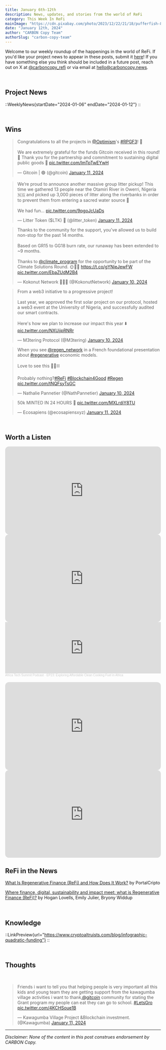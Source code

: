 ```yaml
---
title: January 6th-12th
description: News, updates, and stories from the world of ReFi
category: This Week In ReFi
mainImage: "https://cdn.pixabay.com/photo/2023/12/22/21/18/pufferfish-8464398_1280.jpg"
date: "January 12th, 2024"
author: "CARBON Copy Team"
authorSlug: "carbon-copy-team"
---
```


Welcome to our weekly roundup of the happenings in the world of ReFi. If you'd like your project news to appear in these posts, submit it [here](https://baserow.io/form/Bvg1VhbZvYjYDyylflMoYvqPA7Gogg1GDeTjzO8ku-o)! If you have something else you think should be included in a future post, reach out on X at [@carboncopy_refi](https://x.com/carboncopy_refi) or via email at hello@carboncopy.news.

<br>

## Project News

::WeeklyNews{startDate="2024-01-06" endDate="2024-01-12"}
::

<br>

## Wins

<blockquote class="twitter-tweet"><p lang="en" dir="ltr">Congratulations to all the projects in <a href="https://twitter.com/Optimism?ref_src=twsrc%5Etfw">@Optimism</a>&#39;s <a href="https://twitter.com/hashtag/RPGF3?src=hash&amp;ref_src=twsrc%5Etfw">#RPGF3</a>! 🔴<br><br>We are extremely grateful for the funds Gitcoin received in this round! 💚 Thank you for the partnership and commitment to sustaining digital public goods 🫡 <a href="https://t.co/lmTpTwEYwH">pic.twitter.com/lmTpTwEYwH</a></p>&mdash; Gitcoin | 🟢 (@gitcoin) <a href="https://twitter.com/gitcoin/status/1745532261318168910?ref_src=twsrc%5Etfw">January 11, 2024</a></blockquote>

<blockquote class="twitter-tweet"><p lang="en" dir="ltr">We’re proud to announce another massive group litter pickup! This time we gathered 13 people near the Otamiri River in Owerri, Nigeria 🇳🇬 and picked up 3,000 pieces of litter along the riverbanks in order to prevent them from entering a sacred water source 🚮<br><br>We had fun… <a href="https://t.co/9pgoJcUaDs">pic.twitter.com/9pgoJcUaDs</a></p>&mdash; Litter Token ($LTK) 🌱 (@litter_token) <a href="https://twitter.com/litter_token/status/1745451504860029144?ref_src=twsrc%5Etfw">January 11, 2024</a></blockquote>

<blockquote class="twitter-tweet"><p lang="en" dir="ltr">Thanks to the community for the support, you&#39;ve allowed us to build non-stop for the past 14 months.<br><br>Based on GR15 to GG18 burn rate, our runaway has been extended to ~9 months.<br><br>Thanks to <a href="https://twitter.com/climate_program?ref_src=twsrc%5Etfw">@climate_program</a> for the opportunity to be part of the Climate Solutions Round. 🌞🌱💚 <a href="https://t.co/gYNieJewFW">https://t.co/gYNieJewFW</a> <a href="https://t.co/EbaZUdM2B4">pic.twitter.com/EbaZUdM2B4</a></p>&mdash; Kokonut Network 💚🥥🌴 (@KokonutNetwork) <a href="https://twitter.com/KokonutNetwork/status/1744929610431701480?ref_src=twsrc%5Etfw">January 10, 2024</a></blockquote>

<blockquote class="twitter-tweet"><p lang="en" dir="ltr">From a web3 initiative to a progressive project!<br><br>Last year, we approved the first solar project on our protocol, hosted a web3 event at the University of Nigeria, and successfully audited our smart contracts.<br><br>Here&#39;s how we plan to increase our impact this year ⬇️ <a href="https://t.co/NXUijpRNRr">pic.twitter.com/NXUijpRNRr</a></p>&mdash; M3tering Protocol (@M3tering) <a href="https://twitter.com/M3tering/status/1745008479222268210?ref_src=twsrc%5Etfw">January 10, 2024</a></blockquote>

<blockquote class="twitter-tweet"><p lang="en" dir="ltr">When you see <a href="https://twitter.com/regen_network?ref_src=twsrc%5Etfw">@regen_network</a> in a French foundational presentation about <a href="https://twitter.com/hashtag/regenerative?src=hash&amp;ref_src=twsrc%5Etfw">#regenerative</a> economic models.<br><br>Love to see this 💚🌱⛓️<br><br>Probably nothing?<a href="https://twitter.com/hashtag/ReFi?src=hash&amp;ref_src=twsrc%5Etfw">#ReFi</a> <a href="https://twitter.com/hashtag/Blockchain4Good?src=hash&amp;ref_src=twsrc%5Etfw">#Blockchain4Good</a> <a href="https://twitter.com/hashtag/Regen?src=hash&amp;ref_src=twsrc%5Etfw">#Regen</a> <a href="https://t.co/tNQFsyTsGC">pic.twitter.com/tNQFsyTsGC</a></p>&mdash; Nathalie Pannetier (@NathPannetier) <a href="https://twitter.com/NathPannetier/status/1745137588925505849?ref_src=twsrc%5Etfw">January 10, 2024</a></blockquote>

<blockquote class="twitter-tweet"><p lang="en" dir="ltr">50k MINTED IN 24 HOURS 🎉 <a href="https://t.co/MXLrdiY8TU">pic.twitter.com/MXLrdiY8TU</a></p>&mdash; Ecosapiens (@ecosapiensxyz) <a href="https://twitter.com/ecosapiensxyz/status/1745595298813034566?ref_src=twsrc%5Etfw">January 11, 2024</a></blockquote>

<br>

## Worth a Listen

<iframe width="100%" style="border-radius:12px; aspect-ratio: 16/9" src="https://www.youtube.com/embed/qxvFT0t_qPw?si=SFRxTusYDsUZOZeV" title="YouTube video player" frameborder="0" allow="accelerometer; autoplay; clipboard-write; encrypted-media; gyroscope; picture-in-picture; web-share" allowfullscreen></iframe>

<br>

<iframe width="100%" style="border-radius:12px; aspect-ratio: 16/9" src="https://www.youtube.com/embed/WUoP6EYjJ4M?si=dy8J9a3xAoJV6fkj" title="YouTube video player" frameborder="0" allow="accelerometer; autoplay; clipboard-write; encrypted-media; gyroscope; picture-in-picture; web-share" allowfullscreen></iframe>

<br>

<iframe width="100%" height="166" scrolling="no" frameborder="no" allow="autoplay" src="https://w.soundcloud.com/player/?url=https%3A//api.soundcloud.com/tracks/1712784384&color=ff5500&hide_related=true&show_comments=false&show_teaser=false"></iframe><div style="font-size: 10px; color: #cccccc;line-break: anywhere;word-break: normal;overflow: hidden;white-space: nowrap;text-overflow: ellipsis; font-family: Interstate,Lucida Grande,Lucida Sans Unicode,Lucida Sans,Garuda,Verdana,Tahoma,sans-serif;font-weight: 100;"><a href="https://soundcloud.com/africa-tech-summit-hq" title="Africa Tech Summit Podcast" target="_blank" style="color: #cccccc; text-decoration: none;">Africa Tech Summit Podcast</a> · <a href="https://soundcloud.com/africa-tech-summit-hq/ep23-exploring-affordable-clean-cooking-fuel-in-africa" title="EP23: Exploring Affordable Clean Cooking Fuel in Africa" target="_blank" style="color: #cccccc; text-decoration: none;">EP23: Exploring Affordable Clean Cooking Fuel in Africa</a></div>

<br>

<iframe width="100%" style="border-radius:12px; aspect-ratio: 16/9" src="https://www.youtube.com/embed/bLRK-1LPtNo?si=nW2bcz27GGcTrLpQ" title="YouTube video player" frameborder="0" allow="accelerometer; autoplay; clipboard-write; encrypted-media; gyroscope; picture-in-picture; web-share" allowfullscreen></iframe>

<br>

<iframe width="100%" style="border-radius:12px; aspect-ratio: 16/9" src="https://www.youtube.com/embed/_2omSVxW0AU?si=llcA5LifkT3xznIH" title="YouTube video player" frameborder="0" allow="accelerometer; autoplay; clipboard-write; encrypted-media; gyroscope; picture-in-picture; web-share" allowfullscreen></iframe>

<br>

## ReFi in the News

<i class="bi bi-globe"></i> [What Is Regenerative Finance (ReFi) and How Does It Work?](https://portalcripto.com.br/en/o-que-sao-financas-regenerativas-refi-e-como-funcionam/) by PortalCripto

<i class="bi bi-globe"></i> [Where finance, digital, sustainability and impact meet: what is Regenerative Finance (ReFi)?](https://www.jdsupra.com/legalnews/where-finance-digital-sustainability-1814442/) by Hogan Lovells, Emily Julier, Bryony Widdup

<br>

## Knowledge

::LinkPreview{url="https://www.cryptoaltruists.com/blog/infographic-quadratic-funding"}
::

<!-- ::LinkPreview{url="https://mirror.xyz/0x7340F1a1e4e38F43d2FCC85cdb2b764de36B40c0/pzwS5ape0Zqu5mnqKM60eIqMfBtLjQ18UEy1jiDeAHU"}
:: -->

<br>

## Thoughts

<br>

<blockquote class="twitter-tweet"><p lang="en" dir="ltr">Friends i want to tell you that helping people is very important all this kids and young team they are getting support from the kawagumba village activities i want to thank,<a href="https://twitter.com/gitcoin?ref_src=twsrc%5Etfw">@gitcoin</a> community for stating the Grant program my people can eat they can go to school. <a href="https://twitter.com/hashtag/LetsGro?src=hash&amp;ref_src=twsrc%5Etfw">#LetsGro</a> <a href="https://t.co/4KCHSoue1B">pic.twitter.com/4KCHSoue1B</a></p>&mdash; Kawagumba Village Project &amp;Blockchain investment. (@Kawagumba) <a href="https://twitter.com/Kawagumba/status/1745394507758121084?ref_src=twsrc%5Etfw">January 11, 2024</a></blockquote>

***

*Disclaimer: None of the content in this post construes endorsement by CARBON Copy.*  

